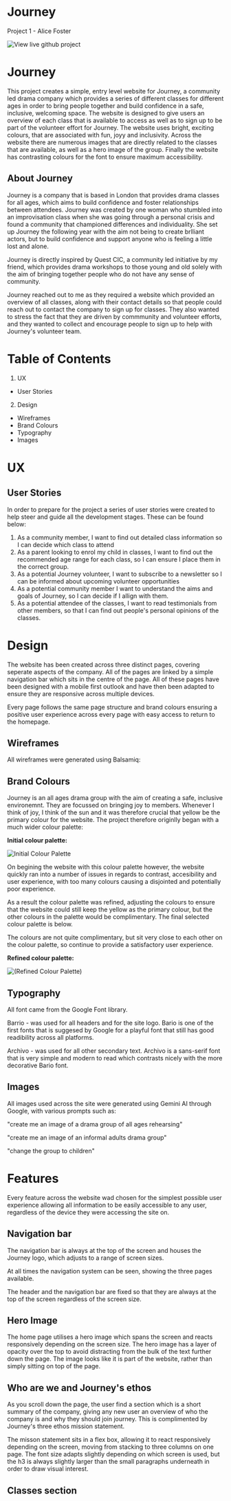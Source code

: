 # Journey

Project 1 - Alice Foster

![View live github project](https:github.com/foster95.journey.git)

# Journey
This project creates a simple, entry level website for Journey, a community led drama company which provides a series of different classes for different ages in order to bring people together and build confidence in a safe, inclusive, welcoming space. The website is designed to give users an overview of each class that is available to access as well as to sign up to be part of the volunteer effort for Journey. The website uses bright, exciting colours, that are associated with fun, joyy and inclusivity. Across the website there are numerous images that are directly related to the classes that are available, as well as a hero image of the group. Finally the website has contrasting colours for the font to ensure maximum accessibility. 

## About Journey
Journey is a company that is based in London that provides drama classes for all ages, which aims to build confidence and foster relationships between attendees. Journey was created by one woman who stumbled into an improvisation class when she was going through a personal crisis and found a community that championed differences and individuality. She set up Journey the following year with the aim not being to create brlliant actors, but to build confidence and support anyone who is feeling a little lost and alone. 

Journey is directly inspired by Quest CIC, a community led initiative by my friend, which provides drama workshops to those young and old solely with the aim of bringing together people who do not have any sense of community. 

Journey reached out to me as they required a website which provided an overview of all classes, along with their contact details so that people could reach out to contact the company to sign up for classes. They also wanted to stress the fact that they are driven by commmunity and volunteer efforts, and they wanted to collect and encourage people to sign up to help with Journey's volunteer team.

# Table of Contents
1. UX
* User Stories
2. Design
* Wireframes
* Brand Colours
* Typography
* Images

# UX

## User Stories

In order to prepare for the project a series of user stories were created to help steer and guide all the development stages. These can be found below:

1. As a community member, I want to find out detailed class information so I can  decide which class to attend
2. As a parent looking to enrol my child in classes, I want to find out the recommended age range for each class, so I can ensure I place them in the correct group.
3. As a potential Journey volunteer, I want to subscribe to a newsletter so I can be informed about upcoming volunteer opportunities
4. As a potential community member I want to understand the aims and goals of Journey, so I can decide if I allign with them.
5. As a potential attendee of the classes, I want to read testimonials from other members, so that I can find out people's personal opinions of the classes.

# Design
The website has been created across three distinct pages, covering seperate aspects of the company. All of the pages are linked by a simple navigation bar which sits in the centre of the page. All of these pages have been designed with a mobile first outlook and have then been adapted to ensure they are responsive across multiple devices.

Every page follows the same page structure and brand colours ensuring a positive user experience across every page with easy access to return to the homepage.

## Wireframes

All wireframes were generated using Balsamiq:

## Brand Colours
Journey is an all ages drama group with the aim of creating a safe, inclusive environemnt. They are focussed on bringing joy to members. Whenever I think of joy, I think of the sun and it was therefore crucial that yellow be the primary colour for the website. The project therefore originlly began with a much wider colour palette:

**Initial colour palette:**

![Initial Colour Palette](https://github.com/foster95/journey/blob/main/assets/images/initial-colour-palette.png)

On begining the website with this colour palette however, the website quickly ran into a number of issues in regards to contrast, accesibility and user experience, with too many colours causing a disjointed and potentially poor experience.

As a result the colour palette was refined, adjusting the colours to ensure that the website could still keep the yellow as the primary colour, but the other colours in the palette would be complimentary. The final selected colour palette is below.

The colours are not quite complimentary, but sit very close to each other on the colour palette, so continue to provide a satisfactory user experience.

**Refined colour palette:**

![(Refined Colour Palette)](https://github.com/foster95/journey/blob/main/assets/images/refined-colour-palette.png)

## Typography

All font came from the Google Font library.

Barrio - was used for all headers and for the site logo. Bario is one of the first fonts that is suggesed by Google for a playful font that still has good readibility across all platforms.

Archivo - was used for all other secondary text. Archivo is a sans-serif font that is very simple and modern to read which contrasts nicely with the more decorative Bario font.

## Images

All images used across the site were generated using Gemini AI through Google, with various prompts such as: 

"create me an image of a drama group of all ages rehearsing"

"create me an image of an informal adults drama group"

"change the group to children"

# Features

Every feature across the website wad chosen for the simplest possible user experience allowing all information to be easily accessible to any user, regardless of the device they were accessing the site on.

## Navigation bar

The navigation bar is always at the top of the screen and houses the Journey logo, which adjusts to a range of screen sizes.

At all times the navigation system can be seen, showing the three pages available.

The header and the navigation bar are fixed so that they are always at the top of the screen regardless of the screen size.

## Hero Image

The home page utilises a hero image which spans the screen and reacts responsively depending on the screen size. The hero image has a layer of opacity over the top to avoid distracting from the bulk of the text further down the page. The image looks like it is part of the website, rather than simply sitting on top of the page.

## Who are we and Journey's ethos

As you scroll down the page, the user find a section which is a short summary of the company, giving any new user an overview of who the company is and why they should join journey. This is complimented by Journey's three ethos mission statement.

The misson statement sits in a flex box, allowing it to react responsively depending on the screen, moving from stacking to three columns on one page. The font size adapts slightly depending on which screen is used, but the h3 is always slightly larger than the small paragraphs underneath in order to draw visual interest.

## Classes section



